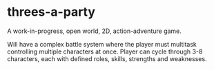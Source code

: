 # threes-a-party
A work-in-progress, open world, 2D, action-adventure game.

Will have a complex battle system where the player must multitask controlling multiple characters at once. Player can cycle through 3-8 characters, each with defined roles, skills, strengths and weaknesses. 
